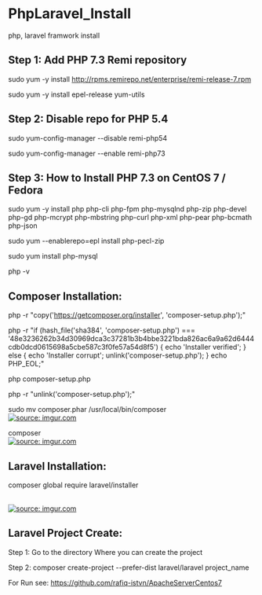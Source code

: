 # PhpLaravel_Install
php, laravel framwork install

Step 1: Add PHP 7.3 Remi repository
---------------------------------------
  sudo yum -y install http://rpms.remirepo.net/enterprise/remi-release-7.rpm 

  sudo yum -y install epel-release yum-utils


Step 2: Disable repo for PHP 5.4
------------------------------------

sudo yum-config-manager --disable remi-php54

sudo yum-config-manager --enable remi-php73

Step 3: How to Install PHP 7.3 on CentOS 7 / Fedora
-------------------------------------------------------

sudo yum -y install php php-cli php-fpm php-mysqlnd php-zip php-devel php-gd php-mcrypt php-mbstring php-curl php-xml php-pear php-bcmath php-json

sudo yum --enablerepo=epl install php-pecl-zip

sudo yum install php-mysql

php -v



Composer Installation:
-----------------------------
php -r "copy('https://getcomposer.org/installer', 'composer-setup.php');"

php -r "if (hash_file('sha384', 'composer-setup.php') === '48e3236262b34d30969dca3c37281b3b4bbe3221bda826ac6a9a62d6444cdb0dcd0615698a5cbe587c3f0fe57a54d8f5') { echo 'Installer verified'; } else { echo 'Installer corrupt'; unlink('composer-setup.php'); } echo PHP_EOL;"

php composer-setup.php

php -r "unlink('composer-setup.php');"

sudo mv composer.phar /usr/local/bin/composer
</br>
<a href="https://imgur.com/ynwHvgJ"><img src="https://i.imgur.com/ynwHvgJ.png" title="source: imgur.com" /></a>

composer
</br>
<a href="https://imgur.com/O0iwjeG"><img src="https://i.imgur.com/O0iwjeG.png" title="source: imgur.com" /></a>


Laravel Installation:
----------------------------

composer global require laravel/installer

</br>
<a href="https://imgur.com/RGGW1eu"><img src="https://i.imgur.com/RGGW1eu.png" title="source: imgur.com" /></a>

Laravel Project Create:
-------------------------------------

Step 1: Go to the directory Where you can create the project

Step 2: composer create-project --prefer-dist laravel/laravel project_name

For Run see: https://github.com/rafiq-istvn/ApacheServerCentos7
